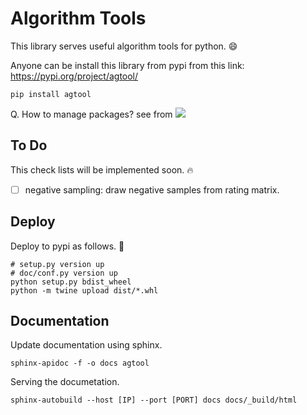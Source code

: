 # Algorithm Tools

This library serves useful algorithm tools for python. 😄 <br>

Anyone can be install this library from pypi from this link: https://pypi.org/project/agtool/

```
pip install agtool
```

Q. How to manage packages? see from <a href="https://www.youtube.com/watch?v=Motr7UunBT4&list=PLjAFBrXBY3g59hczbnFa-xu1Tqrtzh1Yn&index=1&t=9s" target="_blank"><img src="https://img.shields.io/badge/YouTube-Dol AI-white?style=plastic&logo=youtube&logoColor=red"/></a>


## To Do 

This check lists will be implemented soon. 🔥

- [ ] negative sampling: draw negative samples from rating matrix.


## Deploy

Deploy to pypi as follows. 🥳
```
# setup.py version up
# doc/conf.py version up
python setup.py bdist_wheel
python -m twine upload dist/*.whl
```

## Documentation

Update documentation using sphinx.
```
sphinx-apidoc -f -o docs agtool
```

Serving the documetation.
```
sphinx-autobuild --host [IP] --port [PORT] docs docs/_build/html
```
